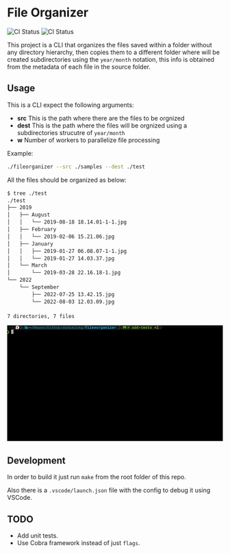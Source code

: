 # File Organizer

![CI Status](https://github.com/danielchg/filesorganizer/actions/workflows/goreleaser.yaml/badge.svg)
![CI Status](https://github.com/danielchg/filesorganizer/actions/workflows/tests.yaml/badge.svg)

This project is a CLI that organizes the files saved within a folder without any directory hierarchy, then copies them to a different folder where will be created subdirectories using the `year/month` notation, this info is obtained from the metadata of each file in the source folder.

## Usage

This is a CLI expect the following arguments:

* **src** This is the path where there are the files to be orgnized
* **dest** This is the path where the files will be orgnized using a subdirectories strucutre of `year/month`
* **w** Number of workers to parallelize file processing

Example:

```bash
./fileorganizer --src ./samples --dest ./test
```

All the files should be organized as below:

```bash
$ tree ./test
./test
├── 2019
│   ├── August
│   │   └── 2019-08-18 18.14.01-1-1.jpg
│   ├── February
│   │   └── 2019-02-06 15.21.06.jpg
│   ├── January
│   │   ├── 2019-01-27 06.08.07-1-1.jpg
│   │   └── 2019-01-27 14.03.37.jpg
│   └── March
│       └── 2019-03-28 22.16.18-1.jpg
└── 2022
    └── September
        ├── 2022-07-25 13.42.15.jpg
        └── 2022-08-03 12.03.09.jpg

7 directories, 7 files
```

![terminal](./assets/terminal.gif)

## Development

In order to build it just run `make` from the root folder of this repo.

Also there is a `.vscode/launch.json` file with the config to debug it using VSCode.

## TODO

* Add unit tests.
* Use Cobra framework instead of just `flags`.
